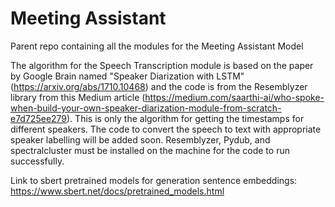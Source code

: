 # Meeting Assistant
 Parent repo containing all the modules for the Meeting Assistant Model
 
The algorithm for the Speech Transcription module is based on the paper by Google Brain named "Speaker Diarization with LSTM" (https://arxiv.org/abs/1710.10468) and the code is from the Resemblyzer library from this Medium article (https://medium.com/saarthi-ai/who-spoke-when-build-your-own-speaker-diarization-module-from-scratch-e7d725ee279). This is only the algorithm for getting the timestamps for different speakers. The code to convert the speech to text with appropriate speaker labelling will be added soon. Resemblyzer, Pydub, and spectralcluster must be installed on the machine for the code to run successfully. 

Link to sbert pretrained models for generation sentence embeddings:
https://www.sbert.net/docs/pretrained_models.html


